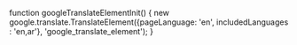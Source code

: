  function googleTranslateElementInit() {
                new google.translate.TranslateElement({pageLanguage: 'en', includedLanguages : 'en,ar'}, 'google_translate_element');
            }
                </script>
